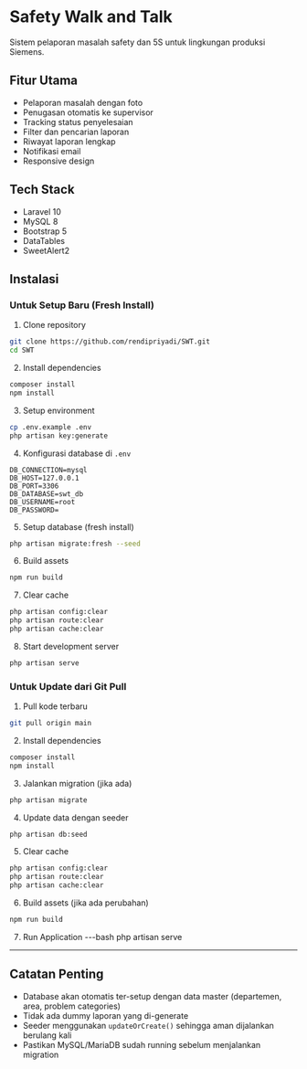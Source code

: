 # Safety Walk and Talk

Sistem pelaporan masalah safety dan 5S untuk lingkungan produksi Siemens.

## Fitur Utama

- Pelaporan masalah dengan foto
- Penugasan otomatis ke supervisor
- Tracking status penyelesaian
- Filter dan pencarian laporan
- Riwayat laporan lengkap
- Notifikasi email
- Responsive design

## Tech Stack

- Laravel 10
- MySQL 8
- Bootstrap 5
- DataTables
- SweetAlert2

## Instalasi

### Untuk Setup Baru (Fresh Install)
1. Clone repository
```bash
git clone https://github.com/rendipriyadi/SWT.git
cd SWT
```

2. Install dependencies
```bash 
composer install
npm install
```

3. Setup environment
```bash
cp .env.example .env
php artisan key:generate
```

4. Konfigurasi database di `.env`
```env
DB_CONNECTION=mysql
DB_HOST=127.0.0.1
DB_PORT=3306
DB_DATABASE=swt_db
DB_USERNAME=root
DB_PASSWORD=
```

5. Setup database (fresh install)
```bash
php artisan migrate:fresh --seed
```

6. Build assets
```bash
npm run build
```

7. Clear cache
```bash
php artisan config:clear
php artisan route:clear
php artisan cache:clear
```

8. Start development server
```bash
php artisan serve
```

### Untuk Update dari Git Pull
1. Pull kode terbaru
```bash
git pull origin main
```

2. Install dependencies
```bash
composer install
npm install
```

3. Jalankan migration (jika ada)
```bash
php artisan migrate
```

4. Update data dengan seeder
```bash
php artisan db:seed
```

5. Clear cache
```bash
php artisan config:clear
php artisan route:clear
php artisan cache:clear
```

6. Build assets (jika ada perubahan)
```bash
npm run build
```

7. Run Application
---bash
php artisan serve
---

## Catatan Penting
- Database akan otomatis ter-setup dengan data master (departemen, area, problem categories)
- Tidak ada dummy laporan yang di-generate
- Seeder menggunakan `updateOrCreate()` sehingga aman dijalankan berulang kali
- Pastikan MySQL/MariaDB sudah running sebelum menjalankan migration
